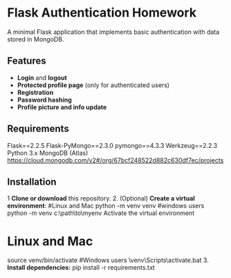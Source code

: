 # Flask Authentication Homework

A minimal Flask application that implements basic authentication with data stored in MongoDB.

## Features

- **Login** and **logout**
- **Protected profile page** (only for authenticated users)
- **Registration**
- **Password hashing** 
- **Profile picture and info update** 

## Requirements
Flask==2.2.5
Flask-PyMongo==2.3.0
pymongo==4.3.3
Werkzeug==2.2.3
Python 3.x
MongoDB (Atlas) https://cloud.mongodb.com/v2#/org/67bcf248522d882c630df7ec/projects

## Installation
1 **Clone or download** this repository.
2. (Optional) **Create a virtual environment**:
#Linux and Mac
python -m venv venv
#windows users
python -m venv c:\path\to\myenv
Activate the virtual environment
# Linux and Mac
source venv/bin/activate
#Windows users
\venv\Scripts\activate.bat
3. **Install dependencies:**
pip install -r requirements.txt


